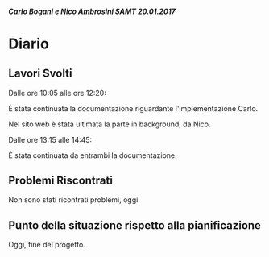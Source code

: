 ##### Carlo Bogani e Nico Ambrosini SAMT 20.01.2017

# Diario

## Lavori Svolti

Dalle ore 10:05 alle ore 12:20:

È stata continuata la documentazione riguardante l'implementazione Carlo.

Nel sito web è stata ultimata la parte in background, da Nico.

Dalle ore 13:15 alle 14:45:

È stata continuata da entrambi la documentazione.

## Problemi Riscontrati

Non sono stati ricontrati problemi, oggi.

## Punto della situazione rispetto alla pianificazione

Oggi, fine del progetto.
